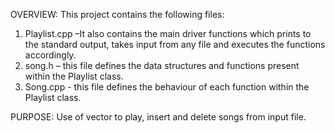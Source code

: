 OVERVIEW:
This project contains the following files:
1. Playlist.cpp –It also contains the main driver functions which prints to the standard output, takes input from any file and executes the functions accordingly.
2. song.h – this file defines the data structures and functions present within the Playlist class.
3. Song.cpp - this file defines the behaviour of each function within the Playlist class.

PURPOSE: Use of vector to play, insert and delete songs from input file. 

